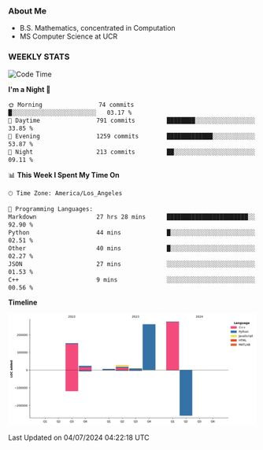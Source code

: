 ### About Me

- B.S. Mathematics, concentrated in Computation
- MS Computer Science at UCR


### WEEKLY STATS
<!--START_SECTION:waka-->
![Code Time](http://img.shields.io/badge/Code%20Time-239%20hrs%2026%20mins-blue)

**I'm a Night 🦉** 

```text
🌞 Morning                74 commits          █░░░░░░░░░░░░░░░░░░░░░░░░   03.17 % 
🌆 Daytime                791 commits         ████████░░░░░░░░░░░░░░░░░   33.85 % 
🌃 Evening                1259 commits        █████████████░░░░░░░░░░░░   53.87 % 
🌙 Night                  213 commits         ██░░░░░░░░░░░░░░░░░░░░░░░   09.11 % 
```


📊 **This Week I Spent My Time On** 

```text
🕑︎ Time Zone: America/Los_Angeles

💬 Programming Languages: 
Markdown                 27 hrs 28 mins      ███████████████████████░░   92.90 % 
Python                   44 mins             █░░░░░░░░░░░░░░░░░░░░░░░░   02.51 % 
Other                    40 mins             █░░░░░░░░░░░░░░░░░░░░░░░░   02.27 % 
JSON                     27 mins             ░░░░░░░░░░░░░░░░░░░░░░░░░   01.53 % 
C++                      9 mins              ░░░░░░░░░░░░░░░░░░░░░░░░░   00.56 % 
```

**Timeline**

![Lines of Code chart](https://raw.githubusercontent.com/nickocruzm/nickocruzm/main/assets/bar_graph.png)


 Last Updated on 04/07/2024 04:22:18 UTC
<!--END_SECTION:waka-->

